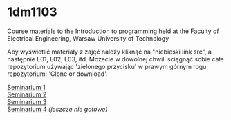 # 1dm1103
Course materials to the Introduction to programming held at the Faculty of Electrical Engineering, Warsaw University of Technology

Aby wyświetlić materiały z zajęć należy kliknąć na "niebieski link src", a następnie L01, L02, L03, itd. Możecie w dowolnej chwili sciągnąć sobie całe repozytorium używając 'zielonego przycisku' w prawym górnym rogu repozytorium: 'Clone or download'.

[Seminarium 1](src/L01)  
[Seminarium 2](src/L02)  
[Seminarium 3](src/L03)  
[Seminarium 4](src/L04) *(jeszcze nie gotowe)* 
